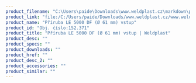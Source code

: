 ```yaml
---
product_filename: "C:\Users\paide\Downloads\www.weldplast.cz\markdown\priruba-le-5000-df-o-61-mm-vstup.md"
product_link: "file:/C:/Users/paide/Downloads/www.weldplast.cz/www.weldplast.cz/priruba-le-5000-df-o-61-mm-vstup"
product_name: "Příruba LE 5000 DF (Ø 61 mm) vstup"
product_id: "Obj. číslo:152.371"
product_title: "Příruba LE 5000 DF (Ø 61 mm) vstup | Weldplast"
product_desc: ""
product_specs: ""
product_downloads: ""
product_href: ""
product_desc_2: ""
product_accessories: ""
product_similar: ""
---
```

